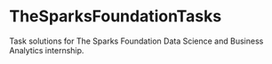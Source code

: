 # TheSparksFoundationTasks
Task solutions for The Sparks Foundation Data Science and Business Analytics internship.
